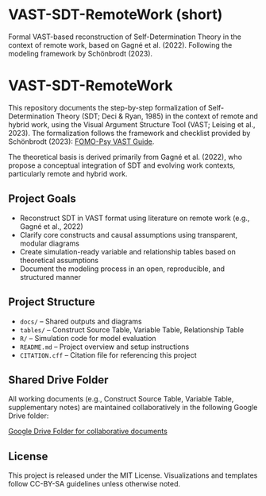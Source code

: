 # VAST-SDT-RemoteWork (short)
Formal VAST-based reconstruction of Self-Determination Theory in the context of remote work, based on Gagné et al. (2022). Following the modeling framework by Schönbrodt (2023).

# VAST-SDT-RemoteWork

This repository documents the step-by-step formalization of Self-Determination Theory (SDT; Deci & Ryan, 1985) in the context of remote and hybrid work, using the Visual Argument Structure Tool (VAST; Leising et al., 2023). The formalization follows the framework and checklist provided by Schönbrodt (2023): [FOMO-Psy VAST Guide](https://nicebread.github.io/FOMO-Psy/lectures/VAST/VAST_Intro.html).

The theoretical basis is derived primarily from Gagné et al. (2022), who propose a conceptual integration of SDT and evolving work contexts, particularly remote and hybrid work.

## Project Goals

- Reconstruct SDT in VAST format using literature on remote work (e.g., Gagné et al., 2022)
- Clarify core constructs and causal assumptions using transparent, modular diagrams
- Create simulation-ready variable and relationship tables based on theoretical assumptions
- Document the modeling process in an open, reproducible, and structured manner

## Project Structure

- `docs/` – Shared outputs and diagrams
- `tables/` – Construct Source Table, Variable Table, Relationship Table
- `R/` – Simulation code for model evaluation
- `README.md` – Project overview and setup instructions
- `CITATION.cff` – Citation file for referencing this project

## Shared Drive Folder

All working documents (e.g., Construct Source Table, Variable Table, supplementary notes) are maintained collaboratively in the following Google Drive folder:

[Google Drive Folder for collaborative documents](https://drive.google.com/drive/folders/1PJP1GLQeB3QZC2SFlwPi-otNjyc5H7FK?usp=sharing)

## License

This project is released under the MIT License. Visualizations and templates follow CC-BY-SA guidelines unless otherwise noted.
